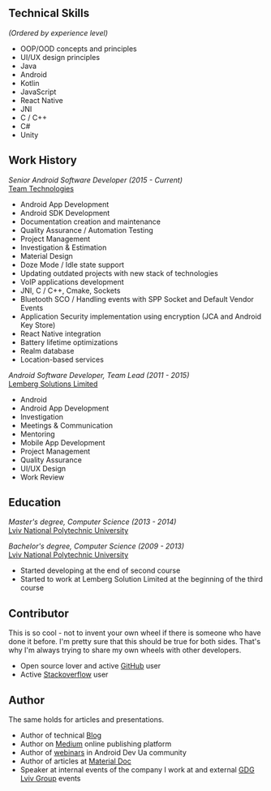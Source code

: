 ## Technical Skills

_(Ordered by experience level)_

- OOP/OOD concepts and principles
- UI/UX design principles
- Java
- Android
- Kotlin
- JavaScript
- React Native
- JNI
- C / C++
- C#
- Unity

## Work History

_Senior Android Software Developer (2015 - Current)_<br>
[Team Technologies](http://temy.com/)

- Android App Development
- Android SDK Development
- Documentation creation and maintenance
- Quality Assurance / Automation Testing
- Project Management
- Investigation & Estimation
- Material Design
- Doze Mode / Idle state support
- Updating outdated projects with new stack of technologies
- VoIP applications development
- JNI, C / C++, Cmake, Sockets
- Bluetooth SCO / Handling events with SPP Socket and Default Vendor Events
- Application Security implementation using encryption (JCA and Android Key Store)
- React Native integration
- Battery lifetime optimizations
- Realm database
- Location-based services

_Android Software Developer, Team Lead (2011 - 2015)_<br>
[Lemberg Solutions Limited](https://lemberg.co.uk/)

- Android
- Android App Development
- Investigation
- Meetings & Communication
- Mentoring
- Mobile App Development
- Project Management
- Quality Assurance
- UI/UX Design
- Work Review

## Education

_Master's degree, Computer Science (2013 - 2014)_<br>
[Lviv National Polytechnic University](http://www.lp.edu.ua/en)

_Bachelor's degree, Computer Science (2009 - 2013)_<br>
[Lviv National Polytechnic University](http://www.lp.edu.ua/en)

- Started developing at the end of second course
- Started to work at Lemberg Solution Limited at the beginning of the third course

## Contributor

This is so cool - not to invent your own wheel if there is someone who have done it before. I'm pretty sure that this should be true for both sides. That's why I'm always trying to share my own wheels with other developers.

- Open source lover and active [GitHub](https://github.com/yakivmospan) user
- Active [Stackoverflow](https://stackoverflow.com/users/1805989/yakiv-mospan) user

## Author

The same holds for articles and presentations.

- Author of technical [Blog](/blog/best-practice-application.md)
- Author on [Medium](https://medium.com/@yakivmospan) online publishing platform
- Author of [webinars](https://www.youtube.com/channel/UC51s9JkZeO4ezCuJugFiKFg/videos) in Android Dev Ua community
- Author of articles at [Material Doc](https://materialdoc.com/)
- Speaker at internal events of the company I work at and external [GDG Lviv Group](http://lviv.gdg.org.ua/) events
